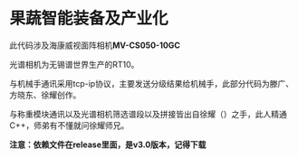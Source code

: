 # 果蔬智能装备及产业化

此代码涉及海康威视面阵相机**MV-CS050-10GC**

光谱相机为无锡谱世界生产的RT10。

与机械手通讯采用tcp-ip协议，主要发送分级结果给机械手，此部分代码为滕广、方晓东、徐耀创作。

与称重模块通讯以及光谱相机筛选谱段以及拼接皆出自徐耀（）之手，此人精通C++，师弟有不懂就问徐耀师兄。


**注意：依赖文件在release里面，是v3.0版本，记得下载**



